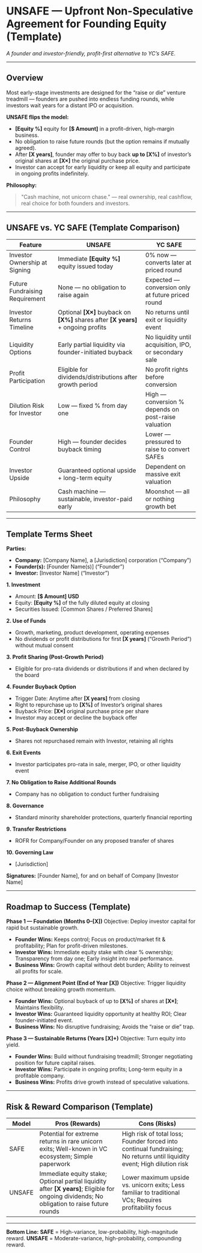 # UNSAFE — Upfront Non-Speculative Agreement for Founding Equity (Template)

*A founder and investor-friendly, profit-first alternative to YC’s SAFE.*

---

## Overview

Most early-stage investments are designed for the “raise or die” venture treadmill — founders are pushed into endless funding rounds, while investors wait years for a distant IPO or acquisition.

**UNSAFE flips the model:**

* **\[Equity %]** equity for **\[\$ Amount]** in a profit-driven, high-margin business.
* No obligation to raise future rounds (but the option remains if mutually agreed).
* After **\[X years]**, founder may offer to buy back **up to \[X%]** of investor’s original shares at **\[X×]** the original purchase price.
* Investor can accept for early liquidity or keep all equity and participate in ongoing profits indefinitely.

**Philosophy:**

> "Cash machine, not unicorn chase." — real ownership, real cashflow, real choice for both founders and investors.

---

## UNSAFE vs. YC SAFE (Template Comparison)

| Feature                        | UNSAFE                                                                                | YC SAFE                                                |
| ------------------------------ | ------------------------------------------------------------------------------------- | ------------------------------------------------------ |
| Investor Ownership at Signing  | Immediate **\[Equity %]** equity issued today                                         | 0% now — converts later at priced round                |
| Future Fundraising Requirement | None — no obligation to raise again                                                   | Expected — conversion only at future priced round      |
| Investor Returns Timeline      | Optional **\[X×]** buyback on **\[X%]** shares after **\[X years]** + ongoing profits | No returns until exit or liquidity event               |
| Liquidity Options              | Early partial liquidity via founder-initiated buyback                                 | No liquidity until acquisition, IPO, or secondary sale |
| Profit Participation           | Eligible for dividends/distributions after growth period                              | No profit rights before conversion                     |
| Dilution Risk for Investor     | Low — fixed % from day one                                                            | High — conversion % depends on post-raise valuation    |
| Founder Control                | High — founder decides buyback timing                                                 | Lower — pressured to raise to convert SAFEs            |
| Investor Upside                | Guaranteed optional upside + long-term equity                                         | Dependent on massive exit valuation                    |
| Philosophy                     | Cash machine — sustainable, investor-paid early                                       | Moonshot — all or nothing growth bet                   |

---

## Template Terms Sheet

**Parties:**

* **Company:** \[Company Name], a \[Jurisdiction] corporation (“Company”)
* **Founder(s):** \[Founder Name(s)] (“Founder”)
* **Investor:** \[Investor Name] (“Investor”)

**1. Investment**

* Amount: **\[\$ Amount] USD**
* Equity: **\[Equity %]** of the fully diluted equity at closing
* Securities Issued: \[Common Shares / Preferred Shares]

**2. Use of Funds**

* Growth, marketing, product development, operating expenses
* No dividends or profit distributions for first **\[X years]** (“Growth Period”) without mutual consent

**3. Profit Sharing (Post-Growth Period)**

* Eligible for pro-rata dividends or distributions if and when declared by the board

**4. Founder Buyback Option**

* Trigger Date: Anytime after **\[X years]** from closing
* Right to repurchase up to **\[X%]** of Investor’s original shares
* Buyback Price: **\[X×]** original purchase price per share
* Investor may accept or decline the buyback offer

**5. Post-Buyback Ownership**

* Shares not repurchased remain with Investor, retaining all rights

**6. Exit Events**

* Investor participates pro-rata in sale, merger, IPO, or other liquidity event

**7. No Obligation to Raise Additional Rounds**

* Company has no obligation to conduct further fundraising

**8. Governance**

* Standard minority shareholder protections, quarterly financial reporting

**9. Transfer Restrictions**

* ROFR for Company/Founder on any proposed transfer of shares

**10. Governing Law**

* \[Jurisdiction]

**Signatures:**
\[Founder Name], for and on behalf of Company
\[Investor Name]

---

## Roadmap to Success (Template)

**Phase 1 — Foundation (Months 0–\[X])**
Objective: Deploy investor capital for rapid but sustainable growth.

* **Founder Wins:** Keeps control; Focus on product/market fit & profitability; Plan for profit-driven milestones.
* **Investor Wins:** Immediate equity stake with clear % ownership; Transparency from day one; Early insight into real performance.
* **Business Wins:** Growth capital without debt burden; Ability to reinvest all profits for scale.

**Phase 2 — Alignment Point (End of Year \[X])**
Objective: Trigger liquidity choice without breaking growth momentum.

* **Founder Wins:** Optional buyback of up to **\[X%]** of shares at **\[X×]**; Maintains flexibility.
* **Investor Wins:** Guaranteed liquidity opportunity at healthy ROI; Clear founder-initiated event.
* **Business Wins:** No disruptive fundraising; Avoids the “raise or die” trap.

**Phase 3 — Sustainable Returns (Years \[X]+)**
Objective: Turn equity into yield.

* **Founder Wins:** Build without fundraising treadmill; Stronger negotiating position for future capital raises.
* **Investor Wins:** Participate in ongoing profits; Long-term equity in a profitable company.
* **Business Wins:** Profits drive growth instead of speculative valuations.

---

## Risk & Reward Comparison (Template)

| Model  | Pros (Rewards)                                                                                                                                | Cons (Risks)                                                                                                             |
| ------ | --------------------------------------------------------------------------------------------------------------------------------------------- | ------------------------------------------------------------------------------------------------------------------------ |
| SAFE   | Potential for extreme returns in rare unicorn exits; Well-known in VC ecosystem; Simple paperwork                                             | High risk of total loss; Founder forced into continual fundraising; No returns until liquidity event; High dilution risk |
| UNSAFE | Immediate equity stake; Optional partial liquidity after **\[X years]**; Eligible for ongoing dividends; No obligation to raise future rounds | Lower maximum upside vs. unicorn exits; Less familiar to traditional VCs; Requires profitability focus                   |

---

**Bottom Line:**
**SAFE** = High-variance, low-probability, high-magnitude reward.
**UNSAFE** = Moderate-variance, high-probability, compounding reward.
